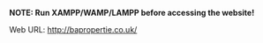 <strong> NOTE: Run XAMPP/WAMP/LAMPP before accessing the website! </strong>

Web URL: http://bapropertie.co.uk/

